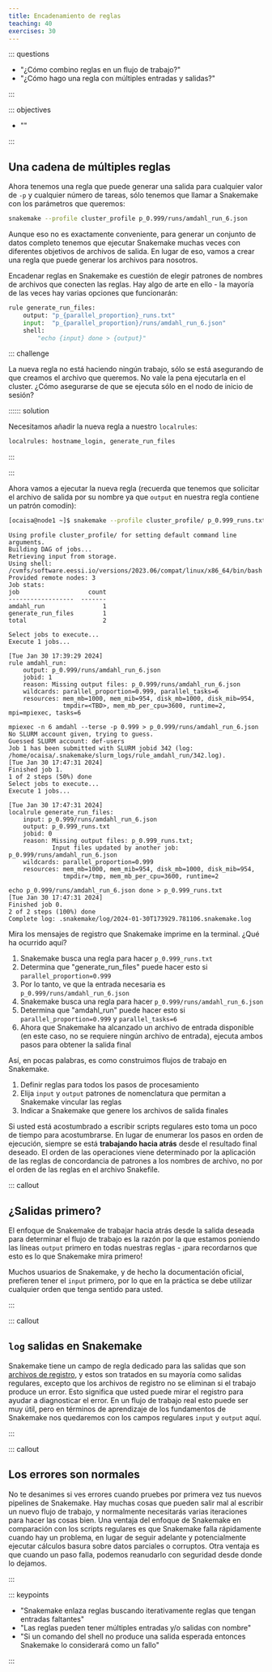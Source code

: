 ```yaml
---
title: Encadenamiento de reglas
teaching: 40
exercises: 30
---
```



::: questions

- "¿Cómo combino reglas en un flujo de trabajo?"
- "¿Cómo hago una regla con múltiples entradas y salidas?"

:::

::: objectives

- ""

:::

## Una cadena de múltiples reglas

Ahora tenemos una regla que puede generar una salida para cualquier valor de `-p` y
cualquier número de tareas, sólo tenemos que llamar a Snakemake con los parámetros que
queremos:

```bash
snakemake --profile cluster_profile p_0.999/runs/amdahl_run_6.json
```

Aunque eso no es exactamente conveniente, para generar un conjunto de datos completo
tenemos que ejecutar Snakemake muchas veces con diferentes objetivos de archivos de
salida. En lugar de eso, vamos a crear una regla que puede generar los archivos para
nosotros.

Encadenar reglas en Snakemake es cuestión de elegir patrones de nombres de archivos que
conecten las reglas. Hay algo de arte en ello - la mayoría de las veces hay varias
opciones que funcionarán:

```python
rule generate_run_files:
    output: "p_{parallel_proportion}_runs.txt"
    input:  "p_{parallel_proportion}/runs/amdahl_run_6.json"
    shell:
        "echo {input} done > {output}"
```

::: challenge

La nueva regla no está haciendo ningún trabajo, sólo se está asegurando de que creamos
el archivo que queremos. No vale la pena ejecutarla en el cluster. ¿Cómo asegurarse de
que se ejecuta sólo en el nodo de inicio de sesión?

:::::: solution

Necesitamos añadir la nueva regla a nuestro `localrules`:

```python
localrules: hostname_login, generate_run_files
```

:::

:::

Ahora vamos a ejecutar la nueva regla (recuerda que tenemos que solicitar el archivo de
salida por su nombre ya que `output` en nuestra regla contiene un patrón comodín):

```bash
[ocaisa@node1 ~]$ snakemake --profile cluster_profile/ p_0.999_runs.txt
```

```output
Using profile cluster_profile/ for setting default command line arguments.
Building DAG of jobs...
Retrieving input from storage.
Using shell: /cvmfs/software.eessi.io/versions/2023.06/compat/linux/x86_64/bin/bash
Provided remote nodes: 3
Job stats:
job                   count
------------------  -------
amdahl_run                1
generate_run_files        1
total                     2

Select jobs to execute...
Execute 1 jobs...

[Tue Jan 30 17:39:29 2024]
rule amdahl_run:
    output: p_0.999/runs/amdahl_run_6.json
    jobid: 1
    reason: Missing output files: p_0.999/runs/amdahl_run_6.json
    wildcards: parallel_proportion=0.999, parallel_tasks=6
    resources: mem_mb=1000, mem_mib=954, disk_mb=1000, disk_mib=954,
               tmpdir=<TBD>, mem_mb_per_cpu=3600, runtime=2, mpi=mpiexec, tasks=6

mpiexec -n 6 amdahl --terse -p 0.999 > p_0.999/runs/amdahl_run_6.json
No SLURM account given, trying to guess.
Guessed SLURM account: def-users
Job 1 has been submitted with SLURM jobid 342 (log: /home/ocaisa/.snakemake/slurm_logs/rule_amdahl_run/342.log).
[Tue Jan 30 17:47:31 2024]
Finished job 1.
1 of 2 steps (50%) done
Select jobs to execute...
Execute 1 jobs...

[Tue Jan 30 17:47:31 2024]
localrule generate_run_files:
    input: p_0.999/runs/amdahl_run_6.json
    output: p_0.999_runs.txt
    jobid: 0
    reason: Missing output files: p_0.999_runs.txt;
            Input files updated by another job: p_0.999/runs/amdahl_run_6.json
    wildcards: parallel_proportion=0.999
    resources: mem_mb=1000, mem_mib=954, disk_mb=1000, disk_mib=954,
               tmpdir=/tmp, mem_mb_per_cpu=3600, runtime=2

echo p_0.999/runs/amdahl_run_6.json done > p_0.999_runs.txt
[Tue Jan 30 17:47:31 2024]
Finished job 0.
2 of 2 steps (100%) done
Complete log: .snakemake/log/2024-01-30T173929.781106.snakemake.log
```

Mira los mensajes de registro que Snakemake imprime en la terminal. ¿Qué ha ocurrido
aquí?

1. Snakemake busca una regla para hacer `p_0.999_runs.txt`
1. Determina que "generate_run_files" puede hacer esto si `parallel_proportion=0.999`
1. Por lo tanto, ve que la entrada necesaria es `p_0.999/runs/amdahl_run_6.json`
1. Snakemake busca una regla para hacer `p_0.999/runs/amdahl_run_6.json`
1. Determina que "amdahl_run" puede hacer esto si `parallel_proportion=0.999` y
   `parallel_tasks=6`
1. Ahora que Snakemake ha alcanzado un archivo de entrada disponible (en este caso, no
   se requiere ningún archivo de entrada), ejecuta ambos pasos para obtener la salida
   final

Así, en pocas palabras, es como construimos flujos de trabajo en Snakemake.

1. Definir reglas para todos los pasos de procesamiento
1. Elija `input` y `output` patrones de nomenclatura que permitan a Snakemake vincular
   las reglas
1. Indicar a Snakemake que genere los archivos de salida finales

Si usted está acostumbrado a escribir scripts regulares esto toma un poco de tiempo para
acostumbrarse. En lugar de enumerar los pasos en orden de ejecución, siempre se está
**trabajando hacia atrás** desde el resultado final deseado. El orden de las operaciones
viene determinado por la aplicación de las reglas de concordancia de patrones a los
nombres de archivo, no por el orden de las reglas en el archivo Snakefile.

::: callout

## ¿Salidas primero?

El enfoque de Snakemake de trabajar hacia atrás desde la salida deseada para determinar
el flujo de trabajo es la razón por la que estamos poniendo las líneas `output` primero
en todas nuestras reglas - ¡para recordarnos que esto es lo que Snakemake mira primero!

Muchos usuarios de Snakemake, y de hecho la documentación oficial, prefieren tener el
`input` primero, por lo que en la práctica se debe utilizar cualquier orden que tenga
sentido para usted.

:::

::: callout

## `log` salidas en Snakemake

Snakemake tiene un campo de regla dedicado para las salidas que son [archivos de
registro](https://snakemake.readthedocs.io/en/stable/snakefiles/rules.html#log-files), y
estos son tratados en su mayoría como salidas regulares, excepto que los archivos de
registro no se eliminan si el trabajo produce un error. Esto significa que usted puede
mirar el registro para ayudar a diagnosticar el error. En un flujo de trabajo real esto
puede ser muy útil, pero en términos de aprendizaje de los fundamentos de Snakemake nos
quedaremos con los campos regulares `input` y `output` aquí.

:::

::: callout

## Los errores son normales

No te desanimes si ves errores cuando pruebes por primera vez tus nuevos pipelines de
Snakemake. Hay muchas cosas que pueden salir mal al escribir un nuevo flujo de trabajo,
y normalmente necesitarás varias iteraciones para hacer las cosas bien. Una ventaja del
enfoque de Snakemake en comparación con los scripts regulares es que Snakemake falla
rápidamente cuando hay un problema, en lugar de seguir adelante y potencialmente
ejecutar cálculos basura sobre datos parciales o corruptos. Otra ventaja es que cuando
un paso falla, podemos reanudarlo con seguridad desde donde lo dejamos.

:::



::: keypoints

- "Snakemake enlaza reglas buscando iterativamente reglas que tengan entradas faltantes"
- "Las reglas pueden tener múltiples entradas y/o salidas con nombre"
- "Si un comando del shell no produce una salida esperada entonces Snakemake lo
  considerará como un fallo"

:::


